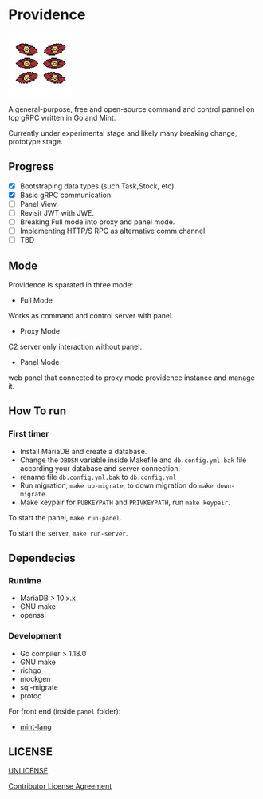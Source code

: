 # Providence

![logo](panel/source/favicon.png)

A general-purpose, free and open-source command and control pannel on top gRPC written in Go and Mint.

Currently under experimental stage and likely many breaking change, prototype stage.

## Progress

- [x] Bootstraping data types (such Task,Stock, etc).
- [x] Basic gRPC communication.
- [ ] Panel View.
- [ ] Revisit JWT with JWE.
- [ ] Breaking Full mode into proxy and panel mode.
- [ ] Implementing HTTP/S RPC as alternative comm channel.
- [ ] TBD

## Mode

Providence is sparated in three mode:

- Full Mode

Works as command and control server with panel.

- Proxy Mode

C2 server only interaction without panel.

- Panel Mode

web panel that connected to proxy mode providence instance 
and manage it.

## How To run

### First timer

- Install MariaDB and create a database.
- Change the `DBDSN` variable inside Makefile and `db.config.yml.bak` file according your database and server connection.
- rename file `db.config.yml.bak` to `db.config.yml`
- Run migration, `make up-migrate`, to down migration do `make down-migrate`.
- Make keypair for `PUBKEYPATH` and `PRIVKEYPATH`, run `make keypair`.

To start the panel, `make run-panel`.

To start the server, `make run-server`.

## Dependecies

### Runtime

- MariaDB > 10.x.x
- GNU make
- openssl

### Development

- Go compiler > 1.18.0
- GNU make
- richgo 
- mockgen
- sql-migrate
- protoc

For front end (inside `panel` folder):

- [mint-lang](https://mint-lang.com/install)

## LICENSE

[UNLICENSE](/UNLICENSE)

[Contributor License Agreement](/CONTRIBUTOR_LICENSE_AGREEMENT.md)